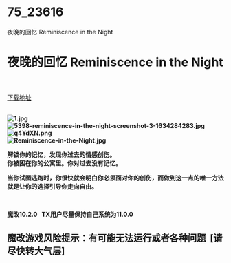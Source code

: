 # 75_23616
夜晚的回忆 Reminiscence in the Night
# 夜晚的回忆 Reminiscence in the Night
 <br/></br>
[下载地址](https://www.switch520.cc/article/23616 "下载地址")
<br/></br>

<p><strong><img title="1.jpg" src="https://www.switch520.cc/muke_img/2021_10_23_1fc2d9fc7f0fa.jpg" alt="1.jpg"></strong><br>
<strong><img title="5398-reminiscence-in-the-night-screenshot-3-1634284283.jpg" src="https://www.switch520.cc/muke_img/2021_10_23_5cd15fc30879e.jpg" alt="5398-reminiscence-in-the-night-screenshot-3-1634284283.jpg"></strong><br>
<strong><img title="q4YdXN.png" src="https://www.switch520.cc/muke_img/2021_10_23_83a15c42e7f6f.png" alt="q4YdXN.png"></strong><br>
<strong><img title="Reminiscence-in-the-Night.jpg" src="https://www.switch520.cc/muke_img/2021_10_23_e5cac3d372c58.jpg" alt="Reminiscence-in-the-Night.jpg">&nbsp;</strong></p>
<p><strong>解锁你的记忆，发现你过去的情感创伤。</strong><br>
<strong>你被困在你的公寓里。你对过去没有记忆。</strong></p>
<p><strong>当你试图逃跑时，你很快就会明白你必须面对你的创伤，而做到这一点的唯一方法就是让你的选择引导你走向自由。</strong></p>
<p>&nbsp;</p>
<p><strong>魔改10.2.0 &nbsp;&nbsp;TX用户尽量保持自己系统为11.0.0</strong></p>
<h2><strong>魔改游戏风险提示：有可能无法运行或者各种问题 &nbsp;[请尽快转大气层]</strong></h2>
